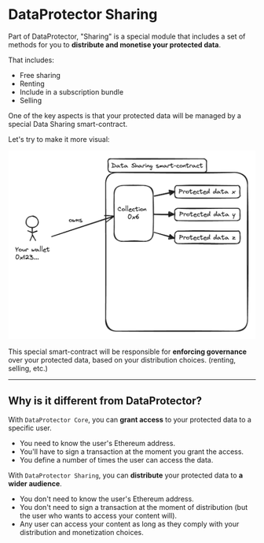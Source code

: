 # DataProtector Sharing

Part of DataProtector, "Sharing" is a special module that includes a set of
methods for you to **distribute and monetise your protected data**.

That includes:

- Free sharing
- Renting
- Include in a subscription bundle
- Selling

One of the key aspects is that your protected data will be managed by a special
Data Sharing smart-contract.

Let's try to make it more visual:

![Data Sharing smart-contract](./dataProtectorSharing/data-sharing-sc.png)

This special smart-contract will be responsible for **enforcing governance**
over your protected data, based on your distribution choices. (renting, selling,
etc.)

---

## Why is it different from DataProtector?

With `DataProtector Core`, you can **grant access** to your protected data to a
specific user.

- You need to know the user's Ethereum address.
- You'll have to sign a transaction at the moment you grant the access.
- You define a number of times the user can access the data.

With `DataProtector Sharing`, you can **distribute** your protected data to **a
wider audience**.

- You don't need to know the user's Ethereum address.
- You don't need to sign a transaction at the moment of distribution (but the
  user who wants to access your content will).
- Any user can access your content as long as they comply with your distribution
  and monetization choices.
